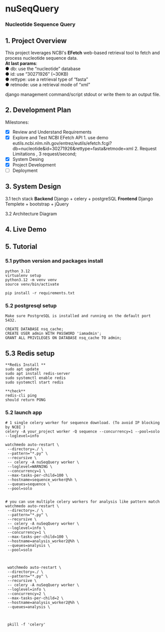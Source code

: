 # nuSeqQuery
### Nucleotide Sequence Query

## 1. Project Overview
This project leverages NCBI's **EFetch** web-based retrieval tool to fetch and process nucleotide sequence data.  
**At last params**:  
● db: use the “nucleotide” database  
● id: use “30271926” (~30KB)  
● rettype: use a retrieval type of “fasta”  
● retmode: use a retrieval mode of “xml”  

django management command/script  stdout or write them to an output file.

## 2. Development Plan
Milestones:
- [x] Review and Understand Requirements
- [x] Explore and Test NCBI EFetch API
      1. use demo eutils.ncbi.nlm.nih.gov/entrez/eutils/efetch.fcgi?db=nucleotide&id=30271926&rettype=fasta&retmode=xml
      2. Request Limitations , 3 request/second;
- [x] System Desing
- [x] Project Development
- [ ] Deployment

## 3. System Design
3.1 tech stack
  **Backend**  Django + celery + postgreSQL
  **Frontend** Django Templete + bootstrap + jQuery

3.2 Architecture Diagram	


## 4. Live Demo

## 5. Tutorial

  ### 5.1 python version and packages install
    python 3.12
    virtualenv setup
    python3.12 -m venv venv
    source venv/bin/activate

    pip install -r requirements.txt

  ### 5.2 postgresql setup
    
    Make sure PostgreSQL is installed and running on the default port 5432.

    CREATE DATABASE nsq_cache;
    CREATE USER admin WITH PASSWORD 'iamadmin';
    GRANT ALL PRIVILEGES ON DATABASE nsq_cache TO admin;

  ## 5.3 Redis setup
    **Redis Install **
    sudo apt update
    sudo apt install redis-server
    sudo systemctl enable redis
    sudo systemctl start redis
    
    **check**
    redis-cli ping
    should return PONG



  ### 5.2 launch app
    # 1 single celery worker for sequence download. (To avoid IP blocking by NCBI )
    celery -A your_project worker -Q sequence --concurrency=1 --pool=solo --loglevel=info

    watchmedo auto-restart \
     --directory=./ \
     --pattern="*.py" \
     --recursive \
     -- celery -A nuSeqQuery worker \
     --loglevel=WARNING \
     --concurrency=1 \
     --max-tasks-per-child=100 \
     --hostname=sequence_worker@%h \
     --queues=sequence \
     --pool=solo


    # you can use multiple celery workers for analysis like pattern match
    watchmedo auto-restart \
     --directory=./ \
     --pattern="*.py" \
     --recursive \
     -- celery -A nuSeqQuery worker \
     --loglevel=info \
     --concurrency=1 \
     --max-tasks-per-child=100 \
     --hostname=analysis_worker2@%h \
     --queues=analysis \
     --pool=solo



     watchmedo auto-restart \
     --directory=./ \
     --pattern="*.py" \
     --recursive \
     -- celery -A nuSeqQuery worker \
     --loglevel=info \
     --concurrency=2 \
     --max-tasks-per-child=2 \
     --hostname=analysis_worker2@%h \
     --queues=analysis \
    


     pkill -f 'celery'
